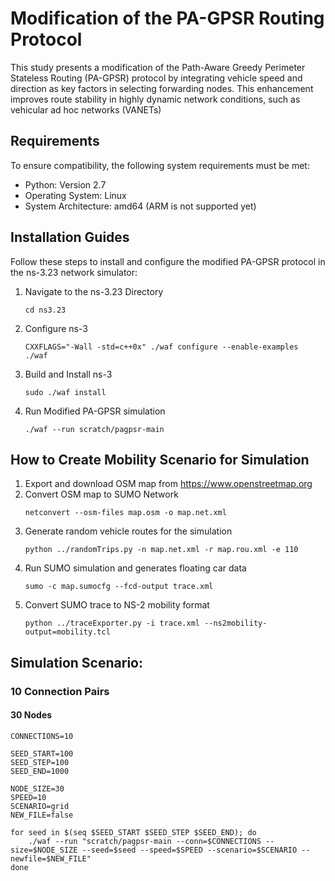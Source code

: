 # Modification of the PA-GPSR Routing Protocol

This study presents a modification of the Path-Aware Greedy Perimeter Stateless Routing (PA-GPSR) protocol by integrating vehicle speed and direction as key factors in selecting forwarding nodes. This enhancement improves route stability in highly dynamic network conditions, such as vehicular ad hoc networks (VANETs)

## Requirements
To ensure compatibility, the following system requirements must be met:
- Python: Version 2.7
- Operating System: Linux
- System Architecture: amd64 (ARM is not supported yet)

## Installation Guides
Follow these steps to install and configure the modified PA-GPSR protocol in the ns-3.23 network simulator:
1. Navigate to the ns-3.23 Directory
    ```
    cd ns3.23
    ```
2. Configure ns-3
    ```
    CXXFLAGS="-Wall -std=c++0x" ./waf configure --enable-examples
    ./waf
    ```
3. Build and Install ns-3
    ```
    sudo ./waf install
    ```
4. Run Modified PA-GPSR simulation
    ```
    ./waf --run scratch/pagpsr-main
    ```

## How to Create Mobility Scenario for Simulation
1. Export and download OSM map from https://www.openstreetmap.org
2. Convert OSM map to SUMO Network
    ```
    netconvert --osm-files map.osm -o map.net.xml
    ```
3. Generate random vehicle routes for the simulation
    ```
    python ../randomTrips.py -n map.net.xml -r map.rou.xml -e 110
    ```
4. Run SUMO simulation and generates floating car data
    ```
    sumo -c map.sumocfg --fcd-output trace.xml
    ```
5. Convert SUMO trace to NS-2 mobility format
    ```
    python ../traceExporter.py -i trace.xml --ns2mobility-output=mobility.tcl
    ```

## Simulation Scenario:

### 10 Connection Pairs
#### 30 Nodes
```
CONNECTIONS=10

SEED_START=100
SEED_STEP=100
SEED_END=1000

NODE_SIZE=30
SPEED=10
SCENARIO=grid
NEW_FILE=false

for seed in $(seq $SEED_START $SEED_STEP $SEED_END); do
    ./waf --run "scratch/pagpsr-main --conn=$CONNECTIONS --size=$NODE_SIZE --seed=$seed --speed=$SPEED --scenario=$SCENARIO --newfile=$NEW_FILE"
done
```
